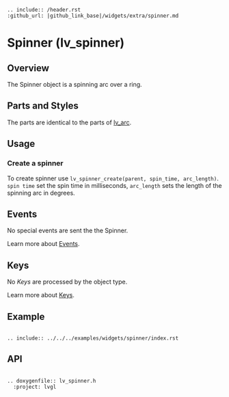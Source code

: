 ```eval_rst
.. include:: /header.rst 
:github_url: |github_link_base|/widgets/extra/spinner.md
```
# Spinner (lv_spinner)

## Overview
The Spinner object is a spinning arc over a ring. 

## Parts and Styles
The parts are identical to the parts of [lv_arc](/widgets/core/arc).

## Usage

### Create a spinner

To create spinner use `lv_spinner_create(parent, spin_time, arc_length)`. `spin time` set the spin time in milliseconds, `arc_length` sets the length of the spinning arc in degrees.

## Events
No special events are sent the the Spinner.

Learn more about [Events](/overview/events).

## Keys
No *Keys* are processed by the object type.

Learn more about [Keys](/overview/indev).



## Example

```eval_rst

.. include:: ../../../examples/widgets/spinner/index.rst

```

## API 

```eval_rst

.. doxygenfile:: lv_spinner.h
  :project: lvgl
        
```
